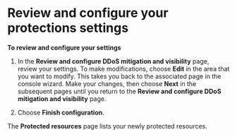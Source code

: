 # Review and configure your protections settings<a name="ddos-get-started-review-and-configure"></a>

**To review and configure your settings**

1. In the **Review and configure DDoS mitigation and visibility** page, review your settings\. To make modifications, choose **Edit** in the area that you want to modify\. This takes you back to the associated page in the console wizard\. Make your changes, then choose **Next** in the subsequent pages until you return to the **Review and configure DDoS mitigation and visibility** page\.

1. Choose **Finish configuration**\.

The **Protected resources** page lists your newly protected resources\.